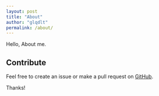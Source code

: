 ```yaml
---
layout: post
title: "About"
author: "glqdlt"
permalink: /about/
---
```


Hello, About me.

## Contribute
Feel free to create an issue or make a pull request on [GitHub](https://github.com/glqdlt).

Thanks!
